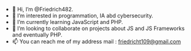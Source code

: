 - 👋 Hi, I’m @Friedrich482.
- 👀 I’m interested in programmation, IA abd cybersecurity.
- 🌱 I’m currently learning JavaScript and PHP.
- 💞️ I’m looking to collaborate on projects about JS and JS Frameworks and eventually PHP.
- 📫 You can reach me of my address mail : friedricht109@gmail.com

<!---
Friedrich482/Friedrich482 is a ✨ special ✨ repository because its `README.md` (this file) appears on your GitHub profile.
You can click the Preview link to take a look at your changes.
--->

